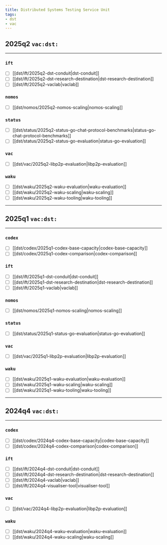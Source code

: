 ```yaml
---
title: Distributed Systems Testing Service Unit
tags:
- dst
- vac
---
```


## 2025q2 `vac:dst:`
---
### `ift`
* [ ] [[dst/ift/2025q2-dst-conduit|dst-conduit]]
* [ ] [[dst/ift/2025q2-dst-research-destination|dst-research-destination]]
* [ ] [[dst/ift/2025q2-vaclab|vaclab]]
<!--
* [ ] [[dst/ift/2025qx-scaling-think-tank|scaling-think-tank]]
-->

### `nomos`
* [ ] [[dst/nomos/2025q2-nomos-scaling|nomos-scaling]]

### `status`
* [ ] [[dst/status/2025q2-status-go-chat-protocol-benchmarks|status-go-chat-protocol-benchmarks]]
* [ ] [[dst/status/2025q2-status-go-evaluation|status-go-evaluation]]

### `vac`
* [ ] [[dst/vac/2025q2-libp2p-evaluation|libp2p-evaluation]]

### `waku`
* [ ] [[dst/waku/2025q2-waku-evaluation|waku-evaluation]]
* [ ] [[dst/waku/2025q2-waku-scaling|waku-scaling]]
* [ ] [[dst/waku/2025q2-waku-tooling|waku-tooling]]

---
## 2025q1 `vac:dst:`
---
### `codex`
* [ ] [[dst/codex/2025q1-codex-base-capacity|codex-base-capacity]]
* [ ] [[dst/codex/2025q1-codex-comparison|codex-comparison]]

### `ift`
* [ ] [[dst/ift/2025q1-dst-conduit|dst-conduit]]
* [ ] [[dst/ift/2025q1-dst-research-destination|dst-research-destination]]
* [ ] [[dst/ift/2025q1-vaclab|vaclab]]

### `nomos`
* [ ] [[dst/nomos/2025q1-nomos-scaling|nomos-scaling]]

### `status`
* [ ] [[dst/status/2025q1-status-go-evaluation|status-go-evaluation]]

### `vac`
* [ ] [[dst/vac/2025q1-libp2p-evaluation|libp2p-evaluation]]

### `waku`
* [ ] [[dst/waku/2025q1-waku-evaluation|waku-evaluation]]
* [ ] [[dst/waku/2025q1-waku-scaling|waku-scaling]]
* [ ] [[dst/waku/2025q1-waku-tooling|waku-tooling]]

---
## 2024q4 `vac:dst:`
---
### `codex`
* [ ] [[dst/codex/2024q4-codex-base-capacity|codex-base-capacity]]
* [ ] [[dst/codex/2024q4-codex-comparison|codex-comparison]]

### `ift`
* [ ] [[dst/ift/2024q4-dst-conduit|dst-conduit]]
* [ ] [[dst/ift/2024q4-dst-research-destination|dst-research-destination]]
* [ ] [[dst/ift/2024q4-vaclab|vaclab]]
* [ ] [[dst/ift/2024q4-visualiser-tool|visualiser-tool]]

### `vac`
* [ ] [[dst/vac/2024q4-libp2p-evaluation|libp2p-evaluation]]

### `waku`
* [ ] [[dst/waku/2024q4-waku-evaluation|waku-evaluation]]
* [ ] [[dst/waku/2024q4-waku-scaling|waku-scaling]]